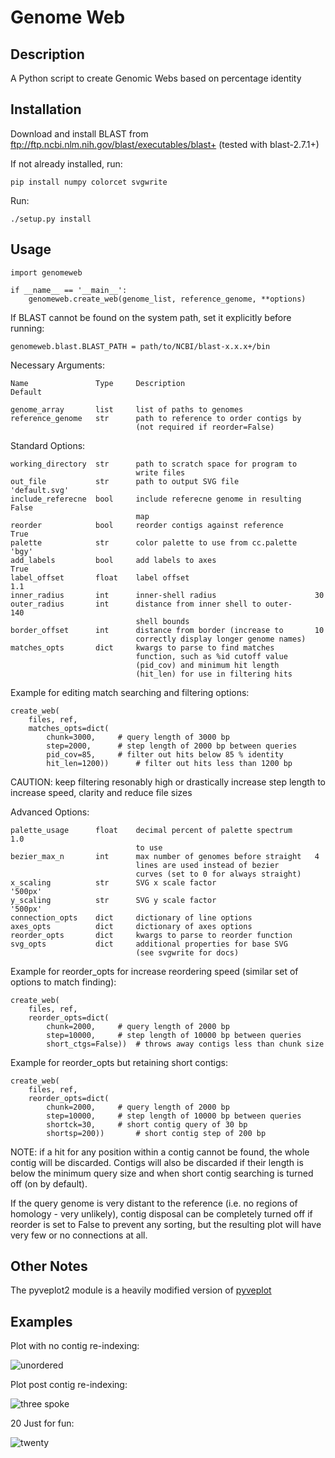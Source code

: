 # Genome Web

## Description

A Python script to create Genomic Webs based on percentage identity

## Installation

Download and install BLAST from <ftp://ftp.ncbi.nlm.nih.gov/blast/executables/blast+> (tested with blast-2.7.1+)

If not already installed, run:
	
	pip install numpy colorcet svgwrite

Run:

	./setup.py install

## Usage

	import genomeweb
	
	if __name__ == '__main__':
		genomeweb.create_web(genome_list, reference_genome, **options)

If BLAST cannot be found on the system path, set it explicitly before running:

	genomeweb.blast.BLAST_PATH = path/to/NCBI/blast-x.x.x+/bin
		
Necessary Arguments:

	Name               Type     Description                             Default
	
	genome_array       list     list of paths to genomes				
	reference_genome   str      path to reference to order contigs by
	                            (not required if reorder=False)

Standard Options:

	working_directory  str      path to scratch space for program to
	                            write files
	out_file           str      path to output SVG file                 'default.svg'
	include_referecne  bool     include referecne genome in resulting   False
	                            map							
	reorder            bool     reorder contigs against reference       True
	palette            str      color palette to use from cc.palette    'bgy'
	add_labels         bool     add labels to axes                      True
	label_offset       float    label offset                            1.1
	inner_radius       int      inner-shell radius                      30
	outer_radius       int      distance from inner shell to outer-     140
	                            shell bounds
	border_offset      int      distance from border (increase to       10
	                            correctly display longer genome names)
	matches_opts       dict     kwargs to parse to find matches 
	                            function, such as %id cutoff value
	                            (pid_cov) and minimum hit length
	                            (hit_len) for use in filtering hits
	                            
Example for editing match searching and filtering options:

	create_web(
		files, ref,
		matches_opts=dict(
			chunk=3000,		# query length of 3000 bp
			step=2000,		# step length of 2000 bp between queries
			pid_cov=85,		# filter out hits below 85 % identity
			hit_len=1200))		# filter out hits less than 1200 bp

CAUTION: keep filtering resonably high or drastically increase step length to increase speed, clarity and reduce file sizes

	                            
Advanced Options:

	palette_usage      float    decimal percent of palette spectrum     1.0
	                            to use
	bezier_max_n       int      max number of genomes before straight   4
	                            lines are used instead of bezier
	                            curves (set to 0 for always straight)
	x_scaling          str      SVG x scale factor                      '500px'
	y_scaling          str      SVG y scale factor                      '500px'
	connection_opts    dict     dictionary of line options
	axes_opts          dict     dictionary of axes options
	reorder_opts       dict     kwargs to parse to reorder function
	svg_opts           dict     additional properties for base SVG 
	                            (see svgwrite for docs)
	
Example for reorder_opts for increase reordering speed (similar set of options to match finding):

	create_web(
		files, ref,
		reorder_opts=dict(
			chunk=2000,		# query length of 2000 bp
			step=10000,		# step length of 10000 bp between queries
			short_ctgs=False))	# throws away contigs less than chunk size

Example for reorder_opts but retaining short contigs:

	create_web(
		files, ref,
		reorder_opts=dict(
			chunk=2000,		# query length of 2000 bp
			step=10000,		# step length of 10000 bp between queries
			shortck=30,		# short contig query of 30 bp
			shortsp=200))		# short contig step of 200 bp

NOTE: if a hit for any position within a contig cannot be found, the whole contig will be discarded. Contigs will also be discarded if their length is below the minimum query size and when short contig searching is turned off (on by default).

If the query genome is very distant to the reference (i.e. no regions of homology - very unlikely), contig disposal can be completely turned off if reorder is set to False to prevent any sorting, but the resulting plot will have very few or no connections at all.



## Other Notes

The pyveplot2 module is a heavily modified version of [pyveplot](https://github.com/rgarcia-herrera/pyveplot)

## Examples

Plot with no contig re-indexing:

![unordered](https://github.com/mb1511/GenomeWeb/blob/master/examples/unordered_tri.svg)

Plot post contig re-indexing:

![three spoke](https://github.com/mb1511/GenomeWeb/blob/master/examples/tri.svg)

20 Just for fun:

![twenty](https://github.com/mb1511/GenomeWeb/blob/master/examples/twenty.svg)
